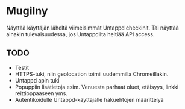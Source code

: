 # Mugilny

Näyttää käyttäjän läheltä viimeisimmät Untappd checkinit. Tai näyttää ainakin tulevaisuudessa, jos Untappdilta heltiää API access.

## TODO

* Testit
* HTTPS-tuki, niin geolocation toimii uudemmilla Chromeillakin.
* Untappd apin tuki
* Popuppiin lisätietoja esim. Venuesta parhaat oluet, etäisyys, linkki reittioppaaseen yms.
* Autentikoidulle Untappd-käyttäjälle hakuehtojen määrittelyä
